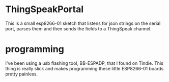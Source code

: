 # ThingSpeakPortal
This is a small esp8266-01 sketch that listens for json strings on the serial port, parses them and then sends the fields to a ThingSpeak channel.

# programming
I've been using a usb flashing tool, BB-ESPADP, that I found on Tindie.  This thing is really slick and makes programming these little ESP8266-01 boards pretty painless.

